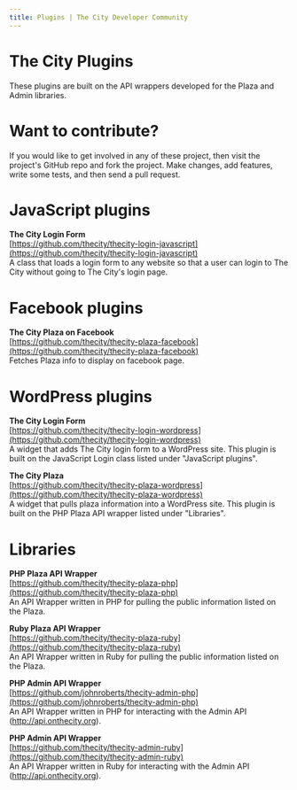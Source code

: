 ```yaml
---
title: Plugins | The City Developer Community
---
```


# The City Plugins

These plugins are built on the API wrappers developed for the Plaza and Admin libraries.


# Want to contribute?

If you would like to get involved in any of these project, then visit the project's GitHub repo and fork the project.  Make changes, add features, write some tests, and then send a pull request.  


# JavaScript plugins

**The City Login Form**  
[https://github.com/thecity/thecity-login-javascript](https://github.com/thecity/thecity-login-javascript)  
A class that loads a login form to any website so that a user can login to The City without going to The City's login page.

# Facebook plugins  

**The City Plaza on Facebook**  
[https://github.com/thecity/thecity-plaza-facebook](https://github.com/thecity/thecity-plaza-facebook)  
Fetches Plaza info to display on facebook page.  


# WordPress plugins  

**The City Login Form**  
[https://github.com/thecity/thecity-login-wordpress](https://github.com/thecity/thecity-login-wordpress)  
A widget that adds The City login form to a WordPress site.  This plugin is built on the JavaScript Login class listed under "JavaScript plugins".

**The City Plaza**  
[https://github.com/thecity/thecity-plaza-wordpress](https://github.com/thecity/thecity-plaza-wordpress)  
A widget that pulls plaza information into a WordPress site.  This plugin is built on the PHP Plaza API wrapper listed under "Libraries".


# Libraries  
**PHP Plaza API Wrapper**  
[https://github.com/thecity/thecity-plaza-php](https://github.com/thecity/thecity-plaza-php)  
An API Wrapper written in PHP for pulling the public information listed on the Plaza.

**Ruby Plaza API Wrapper**  
[https://github.com/thecity/thecity-plaza-ruby](https://github.com/thecity/thecity-plaza-ruby)  
An API Wrapper written in Ruby for pulling the public information listed on the Plaza.

**PHP Admin API Wrapper**  
[https://github.com/johnroberts/thecity-admin-php](https://github.com/johnroberts/thecity-admin-php)  
An API Wrapper written in PHP for interacting with the Admin API (http://api.onthecity.org).

**PHP Admin API Wrapper**  
[https://github.com/thecity/thecity-admin-ruby](https://github.com/thecity/thecity-admin-ruby)  
An API Wrapper written in Ruby for interacting with the Admin API (http://api.onthecity.org).

